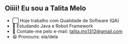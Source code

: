 ## Oiiii! Eu sou a Talita Melo

- ⬜ Hoje trabalho com Qualidade de Software (QA)  
- 📘 Estudando Java e Robot Framework
- 💌 Contate-me  pelo e-mail: talita.ms1312@gmail.com 
- 😆 Pronouns: ela/dela
